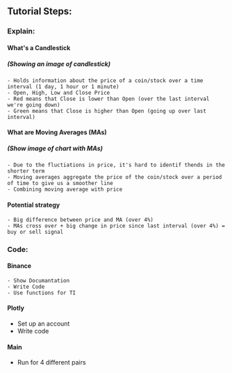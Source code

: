 ## Tutorial Steps:

### Explain:

#### What's a Candlestick 
##### (Showing an image of candlestick)
	- Holds information about the price of a coin/stock over a time interval (1 day, 1 hour or 1 minute) 
	- Open, High, Low and Close Price
	- Red means that Close is lower than Open (over the last interval we're going down)
	- Green means that Close is higher than Open (going up over last interval)

#### What are Moving Averages (MAs)
##### (Show image of chart with MAs)
	- Due to the fluctiations in price, it's hard to identif thends in the shorter term 
	- Moving averages aggregate the price of the coin/stock over a period of time to give us a smoother line
	- Combining moving average with price 

#### Potential strategy
	- Big difference between price and MA (over 4%)
	- MAs cross over + big change in price since last interval (over 4%) = buy or sell signal

### Code:

#### Binance
	- Show Documantation
	- Write Code
	- Use functions for TI

#### Plotly
 - Set up an account
 - Write code

#### Main
 - Run for 4 different pairs
